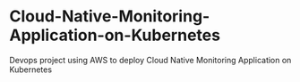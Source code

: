 # Cloud-Native-Monitoring-Application-on-Kubernetes
Devops project using AWS to deploy Cloud Native Monitoring Application on Kubernetes 
